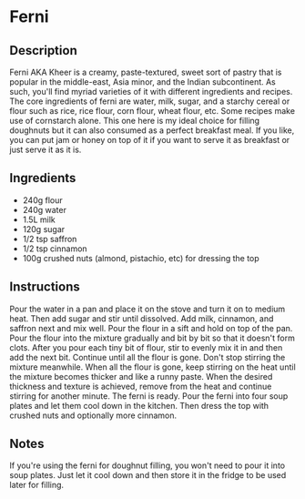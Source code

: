# Ferni

## Description
Ferni AKA Kheer is a creamy, paste-textured, sweet sort of pastry that is popular in the middle-east, Asia minor, and the Indian subcontinent. As such, you'll find myriad varieties of it with different ingredients and recipes. The core ingredients of ferni are water, milk, sugar, and a starchy cereal or flour such as rice, rice flour, corn flour, wheat flour, etc. Some recipes make use of cornstarch alone. This one here is my ideal choice for filling doughnuts but it can also consumed as a perfect breakfast meal. If you like, you can put jam or honey on top of it if you want to serve it as breakfast or just serve it as it is.

## Ingredients
- 240g flour
- 240g water
- 1.5L milk
- 120g sugar
- 1/2 tsp saffron
- 1/2 tsp cinnamon
- 100g crushed nuts (almond, pistachio, etc) for dressing the top

## Instructions
Pour the water in a pan and place it on the stove and turn it on to medium heat. Then add sugar and stir until dissolved. Add milk, cinnamon, and saffron next and mix well. Pour the flour in a sift and hold on top of the pan. Pour the flour into the mixture gradually and bit by bit so that it doesn't form clots. After you pour each tiny bit of flour, stir to evenly mix it in and then add the next bit. Continue until all the flour is gone. Don't stop stirring the mixture meanwhile. When all the flour is gone, keep stirring on the heat until the mixture becomes thicker and like a runny paste. When the desired thickness and texture is achieved, remove from the heat and continue stirring for another minute. The ferni is ready. Pour the ferni into four soup plates and let them cool down in the kitchen. Then dress the top with crushed nuts and optionally more cinnamon.

## Notes
If you're using the ferni for doughnut filling, you won't need to pour it into soup plates. Just let it cool down and then store it in the fridge to be used later for filling.
